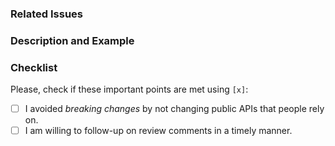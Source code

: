 
### Related Issues

<!--
- list all issues that are related to this PR (e.g: "#123, #124)
- if this PR closes some issue, use "Closes #123"
-->

### Description and Example

<!--
- if related issues don't already describe the problem you are trying to solve (and why it's important), please say it here
- try to give a small example of the most imporant thing you actually changed (code snippets, screenshots, file name, and others are welcomed)
-->

### Checklist

Please, check if these important points are met using `[x]`:

- [ ] I avoided _breaking changes_ by not changing public APIs that people rely on. <!-- if that wasn't possible, please tell us why and how it changed -->
- [ ] I am willing to follow-up on review comments in a timely manner.
